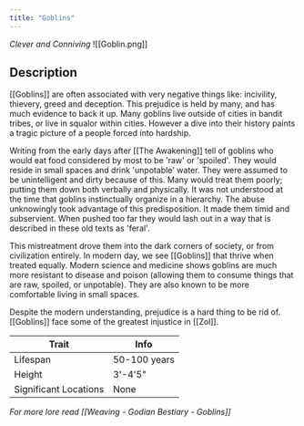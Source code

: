 ```yaml
---
title: "Goblins"
---
```

*Clever and Conniving*
![[Goblin.png]]

## Description
[[Goblins]] are often associated with very negative things like: incivility, thievery, greed and deception. This prejudice is held by many, and has much evidence to back it up. Many goblins live outside of cities in bandit tribes, or live in squalor within cities. However a dive into their history paints a tragic picture of a people forced into hardship.

Writing from the early days after [[The Awakening]] tell of goblins who would eat food considered by most to be 'raw' or 'spoiled'. They would reside in small spaces and drink 'unpotable' water. They were assumed to be unintelligent and dirty because of this. Many would treat them poorly; putting them down both verbally and physically. It was not understood at the time that goblins instinctually organize in a hierarchy. The abuse unknowingly took advantage of this predisposition. It made them timid and subservient. When pushed too far they would lash out in a way that is described in these old texts as 'feral'. 

This mistreatment drove them into the dark corners of society, or from civilization entirely. In modern day, we see [[Goblins]] that thrive when treated equally. Modern science and medicine shows goblins are much more resistant to disease and poison (allowing them to consume things that are raw, spoiled, or unpotable). They are also known to be more comfortable living in small spaces.

Despite the modern understanding, prejudice is a hard thing to be rid of. [[Goblins]] face some of the greatest injustice in [[Zol]].

| Trait | Info |
| --- | --- |
| Lifespan | 50-100 years |
| Height | 3'-4'5" |
| Significant Locations | None |

*For more lore read [[Weaving - Godian Bestiary - Goblins]]*